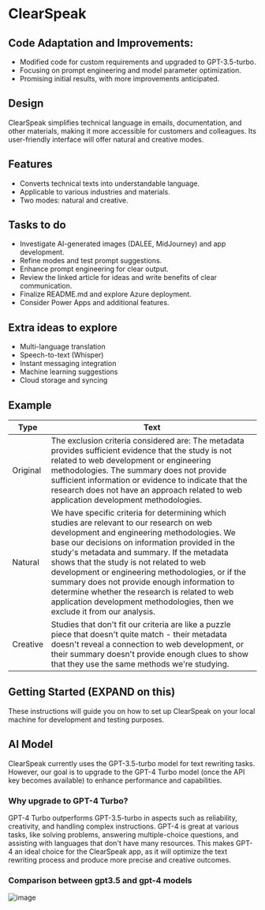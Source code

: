 # ClearSpeak

## Code Adaptation and Improvements:
- Modified code for custom requirements and upgraded to GPT-3.5-turbo.
- Focusing on prompt engineering and model parameter optimization.
- Promising initial results, with more improvements anticipated.

## Design
ClearSpeak simplifies technical language in emails, documentation, and other materials, making it more accessible for customers and colleagues. Its user-friendly interface will offer natural and creative modes.

## Features
- Converts technical texts into understandable language.
- Applicable to various industries and materials.
- Two modes: natural and creative.
## Tasks to do
- Investigate AI-generated images (DALEE, MidJourney) and app development.
- Refine modes and test prompt suggestions.
- Enhance prompt engineering for clear output.
- Review the linked article for ideas and write benefits of clear communication.
- Finalize README.md and explore Azure deployment.
- Consider Power Apps and additional features.

## Extra ideas to explore
- Multi-language translation
- Speech-to-text (Whisper)
- Instant messaging integration
- Machine learning suggestions
- Cloud storage and syncing

## Example

| Type      | Text                                                                                                                                                    |
|-----------|---------------------------------------------------------------------------------------------------------------------------------------------------------|
| Original  | The exclusion criteria considered are: The metadata provides sufficient evidence that the study is not related to web development or engineering methodologies. The summary does not provide sufficient information or evidence to indicate that the research does not have an approach related to web application development methodologies. |
| Natural   | We have specific criteria for determining which studies are relevant to our research on web development and engineering methodologies. We base our decisions on information provided in the study's metadata and summary. If the metadata shows that the study is not related to web development or engineering methodologies, or if the summary does not provide enough information to determine whether the research is related to web application development methodologies, then we exclude it from our analysis.         |
| Creative  | Studies that don't fit our criteria are like a puzzle piece that doesn't quite match - their metadata doesn't reveal a connection to web development, or their summary doesn't provide enough clues to show that they use the same methods we're studying. |

## Getting Started (EXPAND on this)
These instructions will guide you on how to set up ClearSpeak on your local machine for development and testing purposes.

## AI Model
ClearSpeak currently uses the GPT-3.5-turbo model for text rewriting tasks. However, our goal is to upgrade to the GPT-4 Turbo model (once the API key becomes available) to enhance performance and capabilities.

### Why upgrade to GPT-4 Turbo?
GPT-4 Turbo outperforms GPT-3.5-turbo in aspects such as reliability, creativity, and handling complex instructions. GPT-4 is great at various tasks, like solving problems, answering multiple-choice questions, and assisting with languages that don't have many resources. This makes GPT-4 an ideal choice for the ClearSpeak app, as it will optimize the text rewriting process and produce more precise and creative outcomes.

### Comparison between gpt3.5 and gpt-4 models

![image](https://user-images.githubusercontent.com/106703426/226074988-aa426a3a-4762-4175-a1f0-f8edb8e5291e.png)
